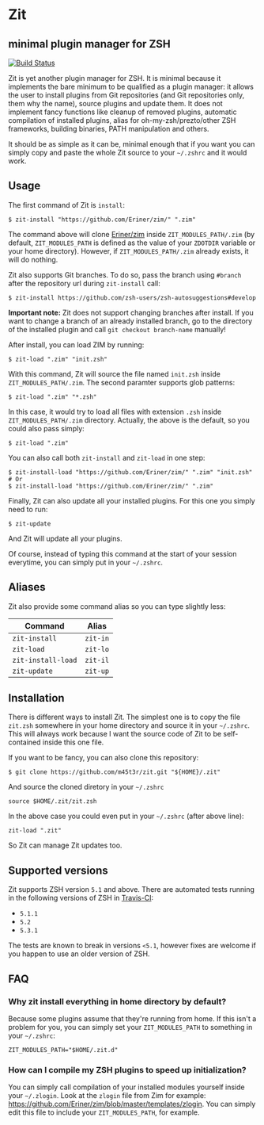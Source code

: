 # Zit

## minimal plugin manager for ZSH

[![Build Status](https://travis-ci.org/m45t3r/zit.svg?branch=master)](https://travis-ci.org/m45t3r/zit)

Zit is yet another plugin manager for ZSH. It is minimal because it implements
the bare minimum to be qualified as a plugin manager: it allows the user to
install plugins from Git repositories (and Git repositories only, them why
the name), source plugins and update them. It does not implement fancy
functions like cleanup of removed plugins, automatic compilation of installed
plugins, alias for oh-my-zsh/prezto/other ZSH frameworks, building binaries,
PATH manipulation and others.

It should be as simple as it can be, minimal enough that if you want you can
simply copy and paste the whole Zit source to your `~/.zshrc` and it would
work.

## Usage

The first command of Zit is `install`:

    $ zit-install "https://github.com/Eriner/zim/" ".zim"

The command above will clone [Eriner/zim](https://github.com/Eriner/zim) inside
`ZIT_MODULES_PATH/.zim` (by default, `ZIT_MODULES_PATH` is defined as the value
of your `ZDOTDIR` variable or your home directory). However, if
`ZIT_MODULES_PATH/.zim` already exists, it will do nothing.

Zit also supports Git branches. To do so, pass the branch using `#branch` after
the repository url during `zit-install` call:

    $ zit-install https://github.com/zsh-users/zsh-autosuggestions#develop

**Important note:** Zit does not support changing branches after install. If
you want to change a branch of an already installed branch, go to the directory
of the installed plugin and call `git checkout branch-name` manually!

After install, you can load ZIM by running:

    $ zit-load ".zim" "init.zsh"

With this command, Zit will source the file named `init.zsh` inside
`ZIT_MODULES_PATH/.zim`. The second paramter supports glob patterns:

    $ zit-load ".zim" "*.zsh"

In this case, it would try to load all files with extension `.zsh` inside
`ZIT_MODULES_PATH/.zim` directory. Actually, the above is the default, so you
could also pass simply:

    $ zit-load ".zim"

You can also call both `zit-install` and `zit-load` in one step:

    $ zit-install-load "https://github.com/Eriner/zim/" ".zim" "init.zsh"
    # Or
    $ zit-install-load "https://github.com/Eriner/zim/" ".zim"

Finally, Zit can also update all your installed plugins. For this one you
simply need to run:

    $ zit-update

And Zit will update all your plugins.

Of course, instead of typing this command at the start of your session
everytime, you can simply put in your `~/.zshrc`.

## Aliases

Zit also provide some command alias so you can type slightly less:

| Command            | Alias    |
| ------------------ | -------- |
| `zit-install`      | `zit-in` |
| `zit-load`         | `zit-lo` |
| `zit-install-load` | `zit-il` |
| `zit-update`       | `zit-up` |

## Installation

There is different ways to install Zit. The simplest one is to copy the file
`zit.zsh` somewhere in your home directory and source it in your `~/.zshrc`.
This will always work because I want the source code of Zit to be
self-contained inside this one file.

If you want to be fancy, you can also clone this repository:

    $ git clone https://github.com/m45t3r/zit.git "${HOME}/.zit"

And source the cloned diretory in your `~/.zshrc`

    source $HOME/.zit/zit.zsh

In the above case you could even put in your `~/.zshrc` (after above line):

    zit-load ".zit"

So Zit can manage Zit updates too.

## Supported versions

Zit supports ZSH version `5.1` and above. There are automated tests running in
the following versions of ZSH in [Travis-CI](travis-ci.org/m45t3r/zit):

- `5.1.1`
- `5.2`
- `5.3.1`

The tests are known to break in versions `<5.1`, however fixes are welcome if
you happen to use an older version of ZSH.

## FAQ

### Why zit install everything in home directory by default?

Because some plugins assume that they're running from home. If this isn't a
problem for you, you can simply set your `ZIT_MODULES_PATH` to something in
your `~/.zshrc`:

    ZIT_MODULES_PATH="$HOME/.zit.d"

### How can I compile my ZSH plugins to speed up initialization?

You can simply call compilation of your installed modules yourself inside your
`~/.zlogin`. Look at the `zlogin` file from Zim for example:
<https://github.com/Eriner/zim/blob/master/templates/zlogin>. You can simply
edit this file to include your `ZIT_MODULES_PATH`, for example.
